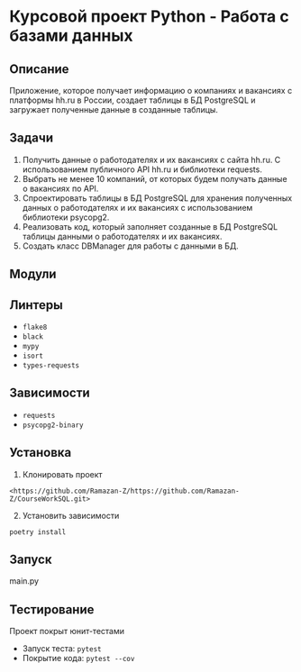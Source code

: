 # Курсовой проект Python - Работа с базами данных
## Описание
Приложение, которое получает информацию о компаниях и вакансиях с платформы hh.ru в России,
создает таблицы в БД PostgreSQL и загружает полученные данные в созданные таблицы.
## Задачи
1. Получить данные о работодателях и их вакансиях с сайта hh.ru. С использованием публичного API hh.ru
	и библиотеки requests.
2. Выбрать не менее 10 компаний, от которых будем получать данные о вакансиях по API.
3. Спроектировать таблицы в БД PostgreSQL для хранения полученных данных о работодателях и их вакансиях
	с использованием библиотеки psycopg2.
4. Реализовать код, который заполняет созданные в БД PostgreSQL таблицы данными о работодателях и их вакансиях.
5. Создать класс DBManager для работы с данными в БД.
## Модули

## Линтеры
* `flake8`
* `black`
* `mypy`
* `isort`
* `types-requests`
## Зависимости
* `requests`
* `psycopg2-binary`
## Установка
1. Клонировать проект
```
<https://github.com/Ramazan-Z/https://github.com/Ramazan-Z/CourseWorkSQL.git>
```
2. Установить зависимости
```
poetry install
```
## Запуск
main.py
## Тестирование
Проект покрыт юнит-тестами
* Запуск теста: `pytest`
* Покрытие кода: `pytest --cov`
